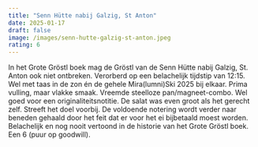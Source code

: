 ```yaml
---
title: "Senn Hütte nabij Galzig, St Anton"
date: 2025-01-17
draft: false
image: /images/senn-hutte-galzig-st-anton.jpeg
rating: 6
---
```


In het Grote Gröstl boek mag de Gröstl van de Senn Hütte nabij Galzig, St. Anton ook niet ontbreken. Verorberd op een belachelijk tijdstip van 12:15. Wel met taas in de zon én de gehele Mira(lumni)Ski 2025 bij elkaar. Prima vulling, maar vlakke smaak. Vreemde steelloze pan/magneet-combo. Wel goed voor een originaliteitsnotitie. De salat was even groot als het gerecht zelf. Streeft het doel voorbij. De voldoende notering wordt verder naar beneden gehaald door het feit dat er voor het ei bijbetaald moest worden. Belachelijk en nog nooit vertoond in de historie van het Grote Gröstl boek. Een 6 (puur op goodwill).
